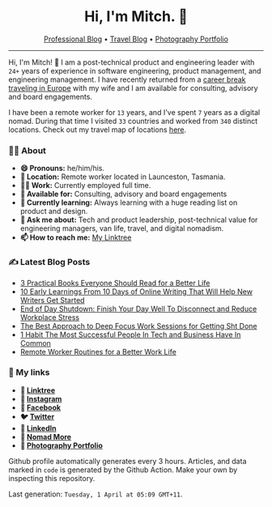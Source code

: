 <h1 align="center">Hi, I'm Mitch. 👋</h1>
<p align="center">
  <a href="https://mitchmalone.io">Professional Blog</a> •
  <a href="https://nomadmo.re">Travel Blog</a> •
  <a href="https://mitchmalone.photography">Photography Portfolio</a>
</p>

-------

Hi, I'm Mitch! 👋 I am a post-technical product and engineering leader with `24+` years of experience in software engineering, product management, and engineering management. I have recently returned from a <a href="https://nomadmo.re/maps/2023-world/">career break traveling in Europe</a> with my wife and I am available for consulting, advisory and board engagements.

I have been a remote worker for `13` years, and I've spent `7` years as a digital nomad.
During that time I visited `33` countries and worked from `340` distinct locations. Check out
my travel map of locations <a href="https://nomadmo.re/maps/the-full-travel-map/">here</a>.

### 👨‍🎤 About

- **😄 Pronouns:** he/him/his.
- **📍 Location:** Remote worker located in Launceston, Tasmania.
- **👷‍♂️ Work:** Currently employed full time.
- **👋 Available for:** Consulting, advisory and board engagements
- **🌱 Currently learning:** Always learning with a huge reading list on product and design.
- **💬 Ask me about:** Tech and product leadership, post-technical value for engineering managers, van life, travel, and digital nomadism.
- **📫 How to reach me:** [My Linktree](https://linktr.ee/mitchmalone)

### ✍️ Latest Blog Posts
- [3 Practical Books Everyone Should Read for a Better Life](https://medium.com/mitchmalone/3-practical-books-everyone-should-read-for-a-better-life-3b7f924759a6?source&#x3D;rss-dc3c26aefde1------2)
- [10 Early Learnings From 10 Days of Online Writing That Will Help New Writers Get Started](https://medium.com/mitchmalone/10-early-learnings-from-10-days-of-online-writing-that-will-help-new-writers-get-started-4b8082949366?source&#x3D;rss-dc3c26aefde1------2)
- [End of Day Shutdown: Finish Your Day Well To Disconnect and Reduce Workplace Stress](https://mitchmalone.medium.com/end-of-day-shutdown-finish-your-day-well-to-disconnect-and-reduce-workplace-stress-939cf5bdc351?source&#x3D;rss-dc3c26aefde1------2)
- [The Best Approach to Deep Focus Work Sessions for Getting Sht Done](https://mitchmalone.medium.com/the-best-approach-to-deep-focus-work-sessions-for-getting-sh-t-done-bb7a94c5c0f4?source&#x3D;rss-dc3c26aefde1------2)
- [1 Habit The Most Successful People In Tech and Business Have In Common](https://mitchmalone.medium.com/1-habit-the-most-successful-people-in-tech-and-business-have-in-common-6bc441eca810?source&#x3D;rss-dc3c26aefde1------2)
- [Remote Worker Routines for a Better Work Life](https://medium.com/roamingamok/remote-worker-routines-for-a-better-work-life-fcd9300c082f?source&#x3D;rss-dc3c26aefde1------2)

### 🔗 My links
- **🔗 [Linktree](https://linktr.ee/mitchmalone)**
- **📸 [Instagram](https://www.instagram.com/mitchmalone)**
- **👤 [Facebook](https://www.facebook.com/mitchmalone)**
- **🐦 [Twitter](https://twitter.com/mitch__malone)**
- **👔 [LinkedIn](https://www.linkedin.com/in/mitchmalone)**
- **📍 [Nomad More](https://nomadmo.re)**
- **📸 [Photography Portfolio](https://mitchmalone.photography)**

Github profile automatically generates every 3 hours. Articles, and data marked in `code` is generated by the Github
Action. Make your own by inspecting this repository.

Last generation: `Tuesday, 1 April at 05:09 GMT+11`.